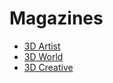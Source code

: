 # Magazines
* [3D Artist](https://www.3dartistonline.com/)
* [3D World](http://www.creativebloq.com/3d-world-magazine)
* [3D Creative](https://shop.3dtotal.com/magazines/3dcreative-magazine.html)
